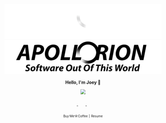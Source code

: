 ![Personal Website](https://raw.githubusercontent.com/Apollorion/apollorion/main/logos/new-large-white-transparent.png#gh-dark-mode-only)![Personal Website](https://raw.githubusercontent.com/Apollorion/apollorion/main/logos/new-large-black-transparent.png#gh-light-mode-only)

<p align="center">
    <b>Hello, I'm Joey 👋</b>
</p>
<p align="center">
    <picture>
      <source
        srcset="https://github-readme-stats.vercel.app/api?username=apollorion&show_icons=true&theme=dark"
        media="(prefers-color-scheme: dark)"
      />
      <source
        srcset="https://github-readme-stats.vercel.app/api?username=apollorion&show_icons=true"
        media="(prefers-color-scheme: light), (prefers-color-scheme: no-preference)"
      />
      <img src="https://github-readme-stats.vercel.app/api?username=apollorion&show_icons=true" />
    </picture>
    <br/><br/>
    <a href="https://www.instagram.com/sirjosephaaronstout/">
        <img src="https://instagram.com/favicon.ico" width=16px height=16px />
    </a>
    &nbsp;
    <a href="https://www.linkedin.com/in/apollorion">
        <img src="https://www.linkedin.com/favicon.ico" width=16px height=16px />
    </a>
    &nbsp;
    <a href="https://twitter.com/apollorion">
        <img src="https://twitter.com/favicon.ico" width=16px height=16px />
    </a>
</p>
<p align="center">
    <a href="https://www.buymeacoffee.com/apollorion"><sub><sub>Buy Me A Coffee</sub></sub></a> <sub><sub>|</sub></sub> <a href="https://apollorion.com/joeysResume.pdf"><sub><sub>Resume</sub></sub></a>
</p>
